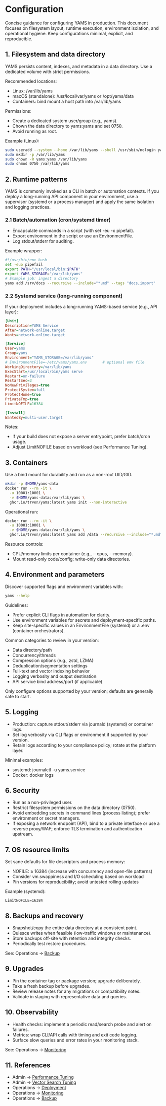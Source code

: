 # Configuration

Concise guidance for configuring YAMS in production. This document focuses on filesystem layout, runtime execution, environment isolation, and operational hygiene. Keep configurations minimal, explicit, and reproducible.

## 1. Filesystem and data directory

YAMS persists content, indexes, and metadata in a data directory. Use a dedicated volume with strict permissions.

Recommended locations:
- Linux: /var/lib/yams
- macOS (standalone): /usr/local/var/yams or /opt/yams/data
- Containers: bind mount a host path into /var/lib/yams

Permissions:
- Create a dedicated system user/group (e.g., yams).
- Chown the data directory to yams:yams and set 0750.
- Avoid running as root.

Example (Linux):
```bash
sudo useradd --system --home /var/lib/yams --shell /usr/sbin/nologin yams || true
sudo mkdir -p /var/lib/yams
sudo chown -R yams:yams /var/lib/yams
sudo chmod 0750 /var/lib/yams
```

## 2. Runtime patterns

YAMS is commonly invoked as a CLI in batch or automation contexts. If you deploy a long-running API component in your environment, use a supervisor (systemd or a process manager) and apply the same isolation and logging practices.

### 2.1 Batch/automation (cron/systemd timer)
- Encapsulate commands in a script (with set -eu -o pipefail).
- Export environment in the script or use an EnvironmentFile.
- Log stdout/stderr for auditing.

Example wrapper:
```bash
#!/usr/bin/env bash
set -euo pipefail
export PATH="/usr/local/bin:$PATH"
export YAMS_STORAGE="/var/lib/yams"
# Example job: ingest a directory
yams add /srv/docs --recursive --include="*.md" --tags "docs,import"
```

### 2.2 Systemd service (long-running component)
If your deployment includes a long-running YAMS-based service (e.g., API layer):

```ini
[Unit]
Description=YAMS Service
After=network-online.target
Wants=network-online.target

[Service]
User=yams
Group=yams
Environment="YAMS_STORAGE=/var/lib/yams"
# EnvironmentFile=-/etc/yams/yams.env       # optional env file
WorkingDirectory=/var/lib/yams
ExecStart=/usr/local/bin/yams serve
Restart=on-failure
RestartSec=3
NoNewPrivileges=true
ProtectSystem=full
ProtectHome=true
PrivateTmp=true
LimitNOFILE=16384

[Install]
WantedBy=multi-user.target
```

Notes:
- If your build does not expose a server entrypoint, prefer batch/cron usage.
- Adjust LimitNOFILE based on workload (see Performance Tuning).

## 3. Containers

Use a bind mount for durability and run as a non-root UID/GID.

```bash
mkdir -p $HOME/yams-data
docker run --rm -it \
  -u 10001:10001 \
  -v $HOME/yams-data:/var/lib/yams \
  ghcr.io/trvon/yams:latest yams init --non-interactive
```

Operational run:
```bash
docker run --rm -it \
  -u 10001:10001 \
  -v $HOME/yams-data:/var/lib/yams \
  ghcr.io/trvon/yams:latest yams add /data --recursive --include="*.md"
```

Resource controls:
- CPU/memory limits per container (e.g., --cpus, --memory).
- Mount read-only code/config; write-only data directories.

## 4. Environment and parameters

Discover supported flags and environment variables with:
```bash
yams --help
```
Guidelines:
- Prefer explicit CLI flags in automation for clarity.
- Use environment variables for secrets and deployment-specific paths.
- Keep site-specific values in an EnvironmentFile (systemd) or a .env (container orchestrators).

Common categories to review in your version:
- Data directory/path
- Concurrency/threads
- Compression options (e.g., zstd, LZMA)
- Deduplication/segmentation settings
- Full-text and vector indexing behavior
- Logging verbosity and output destination
- API service bind address/port (if applicable)

Only configure options supported by your version; defaults are generally safe to start.

## 5. Logging

- Production: capture stdout/stderr via journald (systemd) or container logs.
- Set log verbosity via CLI flags or environment if supported by your version.
- Retain logs according to your compliance policy; rotate at the platform layer.

Minimal examples:
- systemd: journalctl -u yams.service
- Docker: docker logs <container>

## 6. Security

- Run as a non-privileged user.
- Restrict filesystem permissions on the data directory (0750).
- Avoid embedding secrets in command lines (process listing); prefer environment or secret managers.
- If exposing a network endpoint (API), bind to a private interface or use a reverse proxy/WAF; enforce TLS termination and authentication upstream.

## 7. OS resource limits

Set sane defaults for file descriptors and process memory:
- NOFILE: ≥ 16384 (increase with concurrency and open-file patterns)
- Consider vm.swappiness and I/O scheduling based on workload
- Pin versions for reproducibility; avoid untested rolling updates

Example (systemd):
```
LimitNOFILE=16384
```

## 8. Backups and recovery

- Snapshot/copy the entire data directory at a consistent point.
- Quiesce writes when feasible (low-traffic windows or maintenance).
- Store backups off-site with retention and integrity checks.
- Periodically test restore procedures.

See: Operations → [Backup](../operations/backup.md)

## 9. Upgrades

- Pin the container tag or package version; upgrade deliberately.
- Take a fresh backup before upgrades.
- Review release notes for any migrations or compatibility notes.
- Validate in staging with representative data and queries.

## 10. Observability

- Health checks: implement a periodic read/search probe and alert on failures.
- Metrics: wrap CLI/API calls with timing and exit code logging.
- Surface slow queries and error rates in your monitoring stack.

See: Operations → [Monitoring](../operations/monitoring.md)

## 11. References

- Admin → [Performance Tuning](./performance_tuning.md)
- Admin → [Vector Search Tuning](./vector_search_tuning.md)
- Operations → [Deployment](../operations/deployment.md)
- Operations → [Monitoring](../operations/monitoring.md)
- Operations → [Backup](../operations/backup.md)
